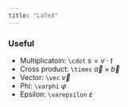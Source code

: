 ```yaml
---
title: "LaTeX"
---
```


### Useful
- Multiplicatoin: `\cdot` $s = v \cdot t$
- Cross product: `\times` $\vec{a} \times \vec{b}$
- Vector: `\vec` $\vec v$
- Phi: `\varphi` $\varphi$
- Epsilon: `\varepsilon` $\varepsilon$
